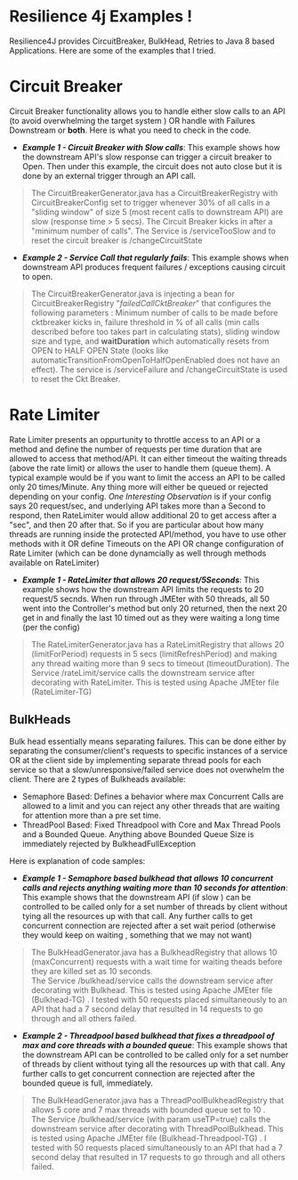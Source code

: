 # Resilience 4j Examples !

Resilience4J provides CircuitBreaker, BulkHead, Retries to Java 8 based Applications. Here are some of the examples that I tried. 

# Circuit Breaker
Circuit Breaker functionality allows you to handle either slow calls to an API (to avoid overwhelming the target system ) OR handle with Failures Downstream or **both**. 
Here is what you need to check in the code. 

 - ***Example 1 - Circuit Breaker with Slow calls***: This example shows how the downstream  API's slow response can trigger a circuit breaker to Open. Then under this example, the circuit does not auto close but it is done by an external trigger through an API call.
 
 > The CircuitBreakerGenerator.java has a CircuitBreakerRegistry with CircuitBreakerConfig set to trigger whenever 30% of all calls in a "sliding window" of size 5 (most recent calls to downstream API) are slow (response time > 5 secs). The Circuit Breaker kicks in after a "minimum number of calls". The Service is /serviceTooSlow and to reset the circuit breaker is /changeCircuitState

  - ***Example 2 - Service Call that regularly fails***: This example shows when downstream API produces frequent failures / exceptions causing circuit to open. 
  > The CircuitBreakerGenerator.java is injecting a bean for CircuitBreakerRegistry "*failedCallCktBreaker*" that configures the following parameters : Minimum number of calls to be made before cktbreaker kicks in, failure threshold in % of all calls (min calls described before too takes part in calculating stats),
  sliding window size and type, and **waitDuration** which automatically resets from OPEN to HALF OPEN State (looks like automaticTransitionFromOpenToHalfOpenEnabled does not have an effect). The service is /serviceFailure and /changeCircuitState is used to reset the Ckt Breaker.
  
# Rate Limiter
Rate Limiter presents an oppurtunity to throttle access to an API or a method and define the number of requests per time duration that are allowed to access that method/API. It can either timeout the waiting threads (above the rate limit) or allows the user to handle them (queue them).
A typical example would be if you want to limit the access an API to be called only 20 times/Minute. Any thing more will either be queued or rejected depending on your config.
*One Interesting Observation* is if your config says 20 request/sec, and underlying API takes more than a Second to respond, then RateLimiter would allow additional 20 to get access after a "sec", and then 20 after that. So if you are particular about how many threads are running inside the 
protected API/method, you have to use other methods with it OR define Timeouts on the API OR change configuration of Rate Limiter (which can be done dynamcially as well through methods available on RateLimiter)

 - ***Example 1 - RateLimiter that allows 20 request/5Seconds***: This example shows how the downstream  API limits the requests to 20 request/5 secnds. When run through JMEter with 50 threads, all 50 went into the Controller's method but only 20 returned, then the next 20 get in and finally the last 10 timed out as they were waiting a long time (per the config)
 
 > The RateLimiterGenerator.java has a RateLimitRegistry that allows 20 (limitForPeriod) requests in 5 secs (limitRefreshPeriod) and making any thread waiting more than 9 secs to timeout (timeoutDuration). 
    The Service /rateLimit/service calls the downstream service after decorating with RateLimiter. This is tested using Apache JMEter file (RateLimiter-TG) 

## BulkHeads

Bulk head essentially means separating failures. This can be done either by separating the consumer/client's requests to specific instances of a service OR at the client side by implementing separate thread pools for each service so that a slow/unresponsive/failed service does not overwhelm the client.
There are 2 types of Bulkheads available: 
 - Semaphore Based: Defines a behavior where max Concurrent Calls are allowed to a limit and you can reject any other threads that are waiting for attention more than a pre set time. 
 - ThreadPool Based: Fixed Threadpool with Core and Max Thread Pools and a Bounded Queue. Anything above Bounded Queue Size is immediately rejected by BulkheadFullException

Here is explanation of code samples:
- ***Example 1 - Semaphore based bulkhead that allows 10 concurrent calls and rejects anything waiting more than 10 seconds for attention***: 
This example shows that the downstream API (if slow ) can be controlled to be called only for a set number of threads by client without tying all the resources up with that call. Any further calls to get concurrent connection are rejected after a set wait period (otherwise they would keep on waiting , something that we may not want)
> The BulkHeadGenerator.java has a BulkheadRegistry that allows 10 (maxConcurrent) requests with a wait time for waiting theads before they are killed set as 10 seconds.  
    The Service /bulkhead/service calls the downstream service after decorating with Bulkhead. This is tested using Apache JMEter file (Bulkhead-TG) . I tested with 50 requests placed simultaneously to an API that had a 7 second delay that resulted in 14 requests to go through and all others failed.

- ***Example 2 - Threadpool  based bulkhead that fixes a threadpool of max and core threads with a bounded queue***: 
This example shows that the downstream API  can be controlled to be called only for a set number of threads by client without tying all the resources up with that call. Any further calls to get concurrent connection are rejected after the bounded queue is full, immediately.
> The BulkHeadGenerator.java has a ThreadPoolBulkheadRegistry that allows 5 core and 7 max threads with bounded queue set to 10 .  
    The Service /bulkhead/service (with param useTP=true) calls the downstream service after decorating with ThreadPoolBulkhead. This is tested using Apache JMEter file (Bulkhead-Threadpool-TG) .  I tested with 50 requests placed simultaneously to an API that had a 7 second delay that resulted in 17 requests to go through and all others failed.
